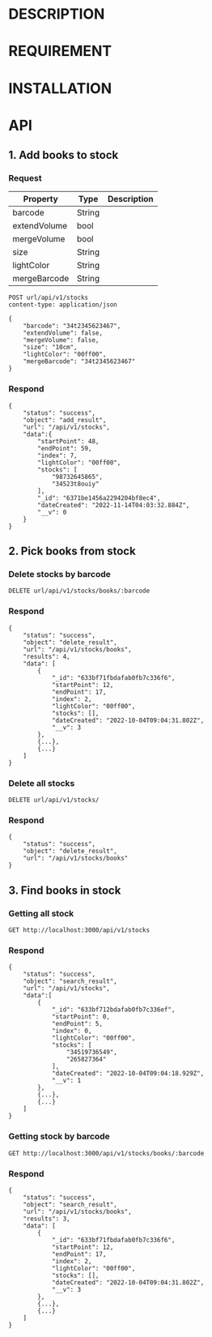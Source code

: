 # DESCRIPTION
# REQUIREMENT
# INSTALLATION
# API
## 1. Add books to stock
### Request
|Property|Type|Description|  
|---|---|---|
|barcode|String||
|extendVolume|bool||
|mergeVolume|bool||
|size|String||
|lightColor|String||
|mergeBarcode|String||
```
POST url/api/v1/stocks
content-type: application/json

{
    "barcode": "34t2345623467",
    "extendVolume": false,
    "mergeVolume": false,
    "size": "10cm",
    "lightColor": "00ff00",
    "mergeBarcode": "34t2345623467"
}
```
### Respond
```
{
    "status": "success",
    "object": "add_result",
    "url": "/api/v1/stocks",
    "data":{
        "startPoint": 48,
        "endPoint": 59,
        "index": 7,
        "lightColor": "00ff00",
        "stocks": [
            "98732645865",
            "34523t8ouiy"
        ],
        "_id": "6371be1456a2294204bf8ec4",
        "dateCreated": "2022-11-14T04:03:32.884Z",
        "__v": 0
    }
}
```
## 2. Pick books from stock
### Delete stocks by barcode
```
DELETE url/api/v1/stocks/books/:barcode
```
### Respond
```
{
    "status": "success",
    "object": "delete_result",
    "url": "/api/v1/stocks/books",
    "results": 4,
    "data": [
        {
            "_id": "633bf71fbdafab0fb7c336f6",
            "startPoint": 12,
            "endPoint": 17,
            "index": 2,
            "lightColor": "00ff00",
            "stocks": [],
            "dateCreated": "2022-10-04T09:04:31.802Z",
            "__v": 3
        },
        {...},
        {...}
    ]
}
```
### Delete all stocks
```
DELETE url/api/v1/stocks/
```
### Respond
```
{
    "status": "success",
    "object": "delete_result",
    "url": "/api/v1/stocks/books"
}
```
## 3. Find books in stock
### Getting all stock
```
GET http://localhost:3000/api/v1/stocks
```
### Respond
```
{
    "status": "success",
    "object": "search_result",
    "url": "/api/v1/stocks",
    "data":[
        {
            "_id": "633bf712bdafab0fb7c336ef",
            "startPoint": 0,
            "endPoint": 5,
            "index": 0,
            "lightColor": "00ff00",
            "stocks": [
                "34519736549",
                "265827364"
            ],
            "dateCreated": "2022-10-04T09:04:18.929Z",
            "__v": 1
        },
        {...},
        {...}
    ]
}
```
### Getting stock by barcode
```
GET http://localhost:3000/api/v1/stocks/books/:barcode
```
### Respond
```
{
    "status": "success",
    "object": "search_result",
    "url": "/api/v1/stocks/books",
    "results": 3,
    "data": [
        {
            "_id": "633bf71fbdafab0fb7c336f6",
            "startPoint": 12,
            "endPoint": 17,
            "index": 2,
            "lightColor": "00ff00",
            "stocks": [],
            "dateCreated": "2022-10-04T09:04:31.802Z",
            "__v": 3
        },
        {...},
        {...}
    ]
}
```